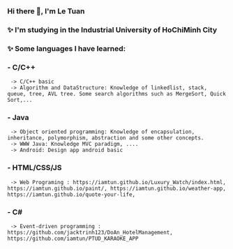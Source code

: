 ### Hi there 👋, I'm Le Tuan

### ✨ I'm studying in the Industrial University of HoChiMinh City
### ✨ Some languages I have learned:
###  - C/C++ 
     -> C/C++ basic
     -> Algorithm and DataStructure: Knowledge of linkedlist, stack, queue, tree, AVL tree. Some search algorithms such as MergeSort, Quick Sort,...
###  - Java 
     -> Object oriented programming: Knowledge of encapsulation, inheritance, polymorphism, abstraction and some other concepts.
     -> WWW Java: Knowledge MVC paradigm, ....
     -> Android: Design app android basic
###  - HTML/CSS/JS 
     -> Web Programing : https://iamtun.github.io/Luxury_Watch/index.html, https://iamtun.github.io/paint/, https://iamtun.github.io/weather-app, https://iamtun.github.io/quote-your-life,
###  - C# 
     -> Event-driven programming : https://github.com/jacktrinh123/DoAn_HotelManagement, https://github.com/iamtun/PTUD_KARAOKE_APP
